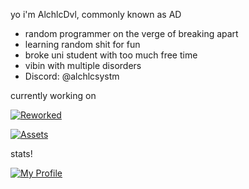 yo i'm AlchlcDvl, commonly known as AD
- random programmer on the verge of breaking apart
- learning random shit for fun
- broke uni student with too much free time
- vibin with multiple disorders
- Discord: @alchlcsystm

currently working on

[![Reworked](https://stats-one-kohl.vercel.app/api/pin/?username=alchlcdvl&repo=townofusreworked&theme=midnight-purple)](https://github.com/AlchlcDvl/TownOfUsReworked)

[![Assets](https://stats-one-kohl.vercel.app/api/pin/?username=alchlcdvl&repo=reworkedassets&theme=midnight-purple)](https://github.com/AlchlcDvl/ReworkedAssets)

stats!

[![My Profile](https://stats-one-kohl.vercel.app/api?username=alchlcdvl&theme=midnight-purple&count_private=true&show_icons=true)](#)
